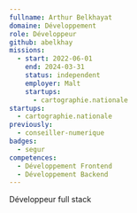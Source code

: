 ```yaml
---
fullname: Arthur Belkhayat
domaine: Développement
role: Développeur
github: abelkhay
missions:
  - start: 2022-06-01
    end: 2024-03-31
    status: independent
    employer: Malt
    startups:
      - cartographie.nationale
startups:
  - cartographie.nationale
previously:
  - conseiller-numerique
badges:
  - segur
competences:
  - Développement Frontend
  - Développement Backend
---
```

Développeur full stack